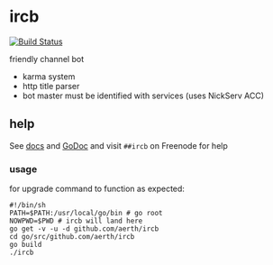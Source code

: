 # ircb

[![Build Status](https://travis-ci.org/aerth/ircb.svg?branch=master)](https://travis-ci.org/aerth/ircb)

friendly channel bot

  * karma system
  * http title parser
  * bot master must be identified with services (uses NickServ ACC)

## help

See [docs](https://aerth.github.io/ircb/) and [GoDoc](https://godoc.org/github.com/aerth/ircb/lib/ircb) and visit `##ircb` on Freenode for help

### usage

for upgrade command to function as expected:

```
#!/bin/sh
PATH=$PATH:/usr/local/go/bin # go root
NOWPWD=$PWD # ircb will land here
go get -v -u -d github.com/aerth/ircb
cd go/src/github.com/aerth/ircb 
go build
./ircb
```

